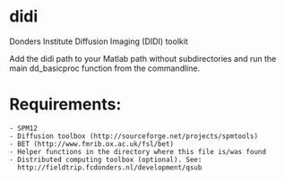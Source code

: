 # didi
Donders Institute Diffusion Imaging (DIDI) toolkit

Add the didi path to your Matlab path without subdirectories and run the main dd_basicproc function from the commandline.

# Requirements:
~~~~~~~~~~~~~
- SPM12
- Diffusion toolbox (http://sourceforge.net/projects/spmtools)
- BET (http://www.fmrib.ox.ac.uk/fsl/bet)
- Helper functions in the directory where this file is/was found
- Distributed computing toolbox (optional). See:
  http://fieldtrip.fcdonders.nl/development/qsub
